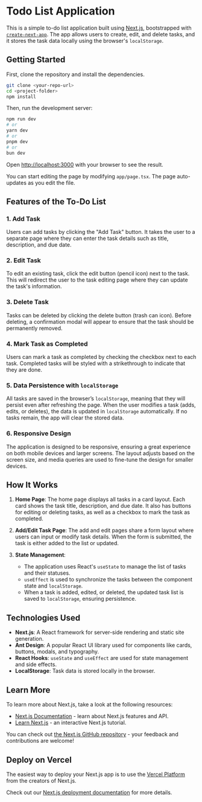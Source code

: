
# Todo List Application

This is a simple to-do list application built using [Next.js](https://nextjs.org), bootstrapped with [`create-next-app`](https://nextjs.org/docs/app/api-reference/cli/create-next-app). The app allows users to create, edit, and delete tasks, and it stores the task data locally using the browser's `localStorage`.

## Getting Started

First, clone the repository and install the dependencies.

```bash
git clone <your-repo-url>
cd <project-folder>
npm install
```

Then, run the development server:

```bash
npm run dev
# or
yarn dev
# or
pnpm dev
# or
bun dev
```

Open [http://localhost:3000](http://localhost:3000) with your browser to see the result.

You can start editing the page by modifying `app/page.tsx`. The page auto-updates as you edit the file.

## Features of the To-Do List

### 1. **Add Task**
   Users can add tasks by clicking the "Add Task" button. It takes the user to a separate page where they can enter the task details such as title, description, and due date. 

### 2. **Edit Task**
   To edit an existing task, click the edit button (pencil icon) next to the task. This will redirect the user to the task editing page where they can update the task's information.

### 3. **Delete Task**
   Tasks can be deleted by clicking the delete button (trash can icon). Before deleting, a confirmation modal will appear to ensure that the task should be permanently removed.

### 4. **Mark Task as Completed**
   Users can mark a task as completed by checking the checkbox next to each task. Completed tasks will be styled with a strikethrough to indicate that they are done.

### 5. **Data Persistence with `localStorage`**
   All tasks are saved in the browser’s `localStorage`, meaning that they will persist even after refreshing the page. When the user modifies a task (adds, edits, or deletes), the data is updated in `localStorage` automatically. If no tasks remain, the app will clear the stored data.

### 6. **Responsive Design**
   The application is designed to be responsive, ensuring a great experience on both mobile devices and larger screens. The layout adjusts based on the screen size, and media queries are used to fine-tune the design for smaller devices.

## How It Works

1. **Home Page**: 
   The home page displays all tasks in a card layout. Each card shows the task title, description, and due date. It also has buttons for editing or deleting tasks, as well as a checkbox to mark the task as completed.

2. **Add/Edit Task Page**: 
   The add and edit pages share a form layout where users can input or modify task details. When the form is submitted, the task is either added to the list or updated.

3. **State Management**:
   - The application uses React's `useState` to manage the list of tasks and their statuses.
   - `useEffect` is used to synchronize the tasks between the component state and `localStorage`.
   - When a task is added, edited, or deleted, the updated task list is saved to `localStorage`, ensuring persistence.

## Technologies Used

- **Next.js**: A React framework for server-side rendering and static site generation.
- **Ant Design**: A popular React UI library used for components like cards, buttons, modals, and typography.
- **React Hooks**: `useState` and `useEffect` are used for state management and side effects.
- **LocalStorage**: Task data is stored locally in the browser.

## Learn More

To learn more about Next.js, take a look at the following resources:

- [Next.js Documentation](https://nextjs.org/docs) - learn about Next.js features and API.
- [Learn Next.js](https://nextjs.org/learn) - an interactive Next.js tutorial.

You can check out [the Next.js GitHub repository](https://github.com/vercel/next.js) - your feedback and contributions are welcome!

## Deploy on Vercel

The easiest way to deploy your Next.js app is to use the [Vercel Platform](https://vercel.com/new?utm_medium=default-template&filter=next.js&utm_source=create-next-app&utm_campaign=create-next-app-readme) from the creators of Next.js.

Check out our [Next.js deployment documentation](https://nextjs.org/docs/app/building-your-application/deploying) for more details.
